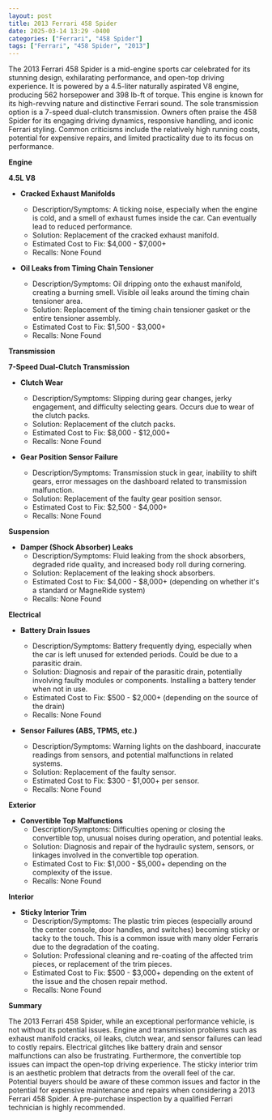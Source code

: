 ```yaml
---
layout: post
title: 2013 Ferrari 458 Spider
date: 2025-03-14 13:29 -0400
categories: ["Ferrari", "458 Spider"]
tags: ["Ferrari", "458 Spider", "2013"]
---
```

The 2013 Ferrari 458 Spider is a mid-engine sports car celebrated for its stunning design, exhilarating performance, and open-top driving experience. It is powered by a 4.5-liter naturally aspirated V8 engine, producing 562 horsepower and 398 lb-ft of torque. This engine is known for its high-revving nature and distinctive Ferrari sound. The sole transmission option is a 7-speed dual-clutch transmission. Owners often praise the 458 Spider for its engaging driving dynamics, responsive handling, and iconic Ferrari styling. Common criticisms include the relatively high running costs, potential for expensive repairs, and limited practicality due to its focus on performance.

**Engine**

**4.5L V8**

* **Cracked Exhaust Manifolds**
    * Description/Symptoms: A ticking noise, especially when the engine is cold, and a smell of exhaust fumes inside the car. Can eventually lead to reduced performance.
    * Solution: Replacement of the cracked exhaust manifold.
    * Estimated Cost to Fix: $4,000 - $7,000+
    * Recalls: None Found

* **Oil Leaks from Timing Chain Tensioner**
    * Description/Symptoms: Oil dripping onto the exhaust manifold, creating a burning smell. Visible oil leaks around the timing chain tensioner area.
    * Solution: Replacement of the timing chain tensioner gasket or the entire tensioner assembly.
    * Estimated Cost to Fix: $1,500 - $3,000+
    * Recalls: None Found

**Transmission**

**7-Speed Dual-Clutch Transmission**

* **Clutch Wear**
    * Description/Symptoms: Slipping during gear changes, jerky engagement, and difficulty selecting gears. Occurs due to wear of the clutch packs.
    * Solution: Replacement of the clutch packs.
    * Estimated Cost to Fix: $8,000 - $12,000+
    * Recalls: None Found

* **Gear Position Sensor Failure**
    * Description/Symptoms: Transmission stuck in gear, inability to shift gears, error messages on the dashboard related to transmission malfunction.
    * Solution: Replacement of the faulty gear position sensor.
    * Estimated Cost to Fix: $2,500 - $4,000+
    * Recalls: None Found

**Suspension**

* **Damper (Shock Absorber) Leaks**
    * Description/Symptoms: Fluid leaking from the shock absorbers, degraded ride quality, and increased body roll during cornering.
    * Solution: Replacement of the leaking shock absorbers.
    * Estimated Cost to Fix: $4,000 - $8,000+ (depending on whether it's a standard or MagneRide system)
    * Recalls: None Found

**Electrical**

* **Battery Drain Issues**
    * Description/Symptoms: Battery frequently dying, especially when the car is left unused for extended periods. Could be due to a parasitic drain.
    * Solution: Diagnosis and repair of the parasitic drain, potentially involving faulty modules or components. Installing a battery tender when not in use.
    * Estimated Cost to Fix: $500 - $2,000+ (depending on the source of the drain)
    * Recalls: None Found

* **Sensor Failures (ABS, TPMS, etc.)**
    * Description/Symptoms: Warning lights on the dashboard, inaccurate readings from sensors, and potential malfunctions in related systems.
    * Solution: Replacement of the faulty sensor.
    * Estimated Cost to Fix: $300 - $1,000+ per sensor.
    * Recalls: None Found

**Exterior**

* **Convertible Top Malfunctions**
    * Description/Symptoms: Difficulties opening or closing the convertible top, unusual noises during operation, and potential leaks.
    * Solution: Diagnosis and repair of the hydraulic system, sensors, or linkages involved in the convertible top operation.
    * Estimated Cost to Fix: $1,000 - $5,000+ depending on the complexity of the issue.
    * Recalls: None Found

**Interior**

* **Sticky Interior Trim**
    * Description/Symptoms: The plastic trim pieces (especially around the center console, door handles, and switches) becoming sticky or tacky to the touch. This is a common issue with many older Ferraris due to the degradation of the coating.
    * Solution: Professional cleaning and re-coating of the affected trim pieces, or replacement of the trim pieces.
    * Estimated Cost to Fix: $500 - $3,000+ depending on the extent of the issue and the chosen repair method.
    * Recalls: None Found

**Summary**

The 2013 Ferrari 458 Spider, while an exceptional performance vehicle, is not without its potential issues. Engine and transmission problems such as exhaust manifold cracks, oil leaks, clutch wear, and sensor failures can lead to costly repairs. Electrical glitches like battery drain and sensor malfunctions can also be frustrating. Furthermore, the convertible top issues can impact the open-top driving experience. The sticky interior trim is an aesthetic problem that detracts from the overall feel of the car. Potential buyers should be aware of these common issues and factor in the potential for expensive maintenance and repairs when considering a 2013 Ferrari 458 Spider. A pre-purchase inspection by a qualified Ferrari technician is highly recommended.

